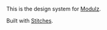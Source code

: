 This is the design system for [Modulz](https://modulz.app).

Built with [Stitches](https://github.com/modulz/stitches).
